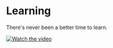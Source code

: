 # Learning

There's never been a better time to learn.

[![Watch the video](https://img.youtube.com/vi/UF8uR6Z6KLc/maxresdefault.jpg)](https://www.youtube.com/watch?v=UF8uR6Z6KLc)